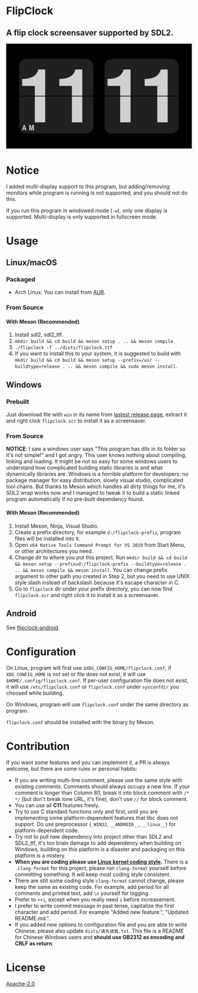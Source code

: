 FlipClock
=========

A flip clock screensaver supported by SDL2.
-------------------------------------------

![Screenshot](screenshot.png)

# Notice

I added multi-display support to this program, but adding/removing monitors while program is running is not supported, and you should not do this.

If you run this program in windowed mode (`-w`), only one display is supported. Multi-display is only supported in fullscreen mode.

# Usage

## Linux/macOS

### Packaged

- Arch Linux: You can install from [AUR](https://aur.archlinux.org/packages/flipclock/).

### From Source

#### With Meson (Recommended)

1. Install sdl2, sdl2_ttf.
2. `mkdir build && cd build && meson setup . .. && meson compile`
3. `./flipclock -f ../dists/flipclock.ttf`
4. If you want to install this to your system, it is suggested to build with `mkdir build && cd build && meson setup --prefix=/usr --buildtype=release . .. && meson compile && sudo meson install`.

## Windows

### Prebuilt

Just download file with `win` in its name from [lastest release page](https://github.com/AlynxZhou/flipclock/releases/latest), extract it and right click `flipclock.scr` to install it as a screensaver.

### From Source

**NOTICE**: I saw a windows user says "This program has dlls in its folder so it's not simple!" and I got angry. This user knows nothing about compiling, linking and loading. It might be not so easy for some windows users to understand how complicated building static libraries is and what dynamically libraries are. Windows is a horrible platform for developers: no package manager for easy distribution, slowly visual studio, complicated tool chains. But thanks to Meson which handles all dirty things for me, it's SDL2 wrap works now and I managed to tweak it to build a static linked program automatically if no pre-built dependency found.

#### With Meson (Recommended)

1. Install Meson, Ninja, Visual Studio.
2. Create a prefix directory, for example `d:/flipclock-prefix`, program files will be installed into it.
3. Open `x64 Native Tools Command Prompt for VS 2019` from Start Menu, or other architectures you need.
4. Change dir to where you put this project. Run `mkdir build && cd build && meson setup --prefix=d:/flipclock-prefix --buildtype=release . .. && meson compile && meson install`. You can change prefix argument to other path you created in Step 2, but you need to use UNIX style slash instead of backslash because it's escape character in C.
5. Go to `flipclock` dir under your prefix directory, you can now find `flipclock.scr` and right click it to install it as a screensaver.

## Android

See [flipclock-android](https://github.com/AlynxZhou/flipclock-android/).

# Configuration

On Linux, program will first use `$XDG_CONFIG_HOME/flipclock.conf`, if `XDG_CONFIG_HOME` is not set or file does not exist, it will use `$HOME/.config/flipclock.conf`. If per-user configuration file does not exist, it will use `/etc/flipclock.conf` or `flipclock.conf` under `sysconfdir` you choosed while building.

On Windows, program will use `flipclock.conf` under the same directory as program.

`flipclock.conf` should be installed with the binary by Meson.

# Contribution

If you want some features and you can implement it, a PR is always welcome, but there are some rules or personal habits:

- If you are writing multi-line comment, please use the same style with existing comments. Comments should always occupy a new line. If your comment is longer than Column 80, break it into block comment with `/* */` (but don't break lone URL, it's fine), don't use `//` for block comment.
- You can use all **C11** features freely.
- Try to use C standard functions only and first, until you are implementing some platform-dependent features that libc does not support. Do use preprocessor (`_WIN32`, `__ANDROID__`, `__linux__`) for platform-dependent code.
- Try not to pull new dependency into project other than SDL2 and SDL2_ttf, it's too brain damage to add dependency when building on Windows, building on this platform is a disaster and packaging on this platform is a mistery.
- **When you are coding please use [Linux kernel coding style](https://www.kernel.org/doc/html/v4.10/process/coding-style.html).** There is a `.clang-format` for this project, please run `clang-format` yourself before committing something. It will keep most coding style consistent.
- There are still some coding style `clang-format` cannot change, please keep the same as existing code. For example, add period for all comments and printed text, add `\n` yourself for logging.
- Prefer to `++i`, except when you really need `i` before increasement.
- I prefer to write commit message in past tense, capitalize the first character and add period. For example "Added new feature.", "Updated README.md.".
- If you added new options to configuration file and you are able to write Chinese, please also update `dists/请先读我.txt`. This file is a README for Chinese Windows users and **should use GB2312 as encoding and CRLF as return**.

# License

[Apache-2.0](./LICENSE)
